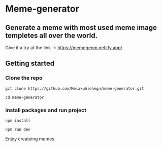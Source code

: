 # Meme-generator
## Generate a meme with most used meme image templetes all over the world.
Give it a try at the link -> https://memegenm.netlify.app/

## Getting started

### Clone the repo

`git clone https://github.com/MelakuAlehegn/meme-generator.git`

`cd meme-generator`
### install packages and run project

`npm install`

`npm run dev`

Enjoy createing memes 


